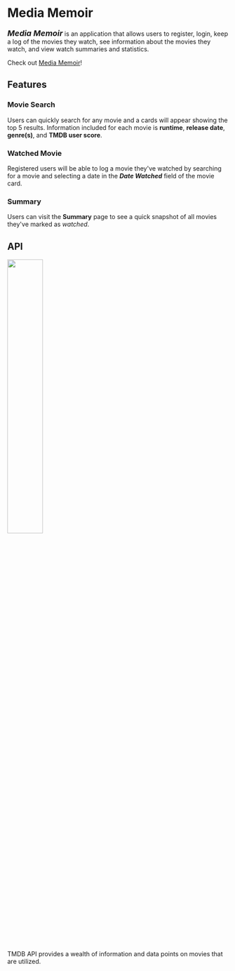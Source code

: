 # Media Memoir

<font size="4">**_Media Memoir_**</font> is an application that allows users to register, login, keep a log of the movies they watch, see information about the movies they watch, and view watch summaries and statistics.

Check out [Media Memoir](https://media-memoir.herokuapp.com/)!

## Features

### Movie Search

Users can quickly search for any movie and a cards will appear showing the top 5 results. Information included for each movie is **runtime**, **release date**, **genre(s)**, and **TMDB user score**.

### Watched Movie

Registered users will be able to log a movie they've watched by searching for a movie and selecting a date in the _**Date Watched**_ field of the movie card.

### Summary

Users can visit the **Summary** page to see a quick snapshot of all movies they've marked as *watched*.

## API

<a href="https://www.themoviedb.org/documentation/api">
  <img src="https://www.themoviedb.org/assets/2/v4/logos/v2/blue_short-8e7b30f73a4020692ccca9c88bafe5dcb6f8a62a4c6bc55cd9ba82bb2cd95f6c.svg" width="40%" />
</a>

TMDB API provides a wealth of information and data points on movies that are utilized.
